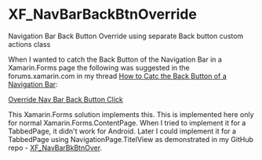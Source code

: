# XF_NavBarBackBtnOverride
Navigation Bar Back Button Override using separate Back button custom actions class

When I wanted to catch the Back Button of the Navigation Bar in a Xamarin.Forms page the following was suggested in the forums.xamarin.com in my thread [How to Catc the Back Button of a Navigation Bar](https://forums.xamarin.com/discussion/186165/how-to-catch-the-back-button-of-a-navigation-bar-not-the-physical-back-button-like-on-android#latest):

[Override Nav Bar Back Button Click](https://theconfuzedsourcecode.wordpress.com/2017/03/12/lets-override-navigation-bar-back-button-click-in-xamarin-forms/comment-page-1/#comment-1167)

This Xamarin.Forms solution implements this. This is implemented here only for normal Xamarin.Forms.ContentPage. When I tried to implement it for a TabbedPage, it didn't work for Android. Later I could implement it for a TabbedPage using NavigationPage.TitelView as demonstrated in my GitHub repo - [XF_NavBarBkBtnOver](https://github.com/shantimohan/XF_NavBarBkBtnOver/tree/master).
